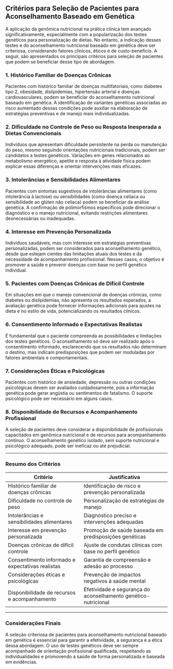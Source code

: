 
## Critérios para Seleção de Pacientes para Aconselhamento Baseado em Genética

A aplicação da genômica nutricional na prática clínica tem avançado significativamente, especialmente com a popularização dos testes genéticos para personalização de dietas. No entanto, a indicação desses testes e do aconselhamento nutricional baseado em genética deve ser criteriosa, considerando fatores clínicos, éticos e de custo-benefício. A seguir, são apresentados os principais critérios para seleção de pacientes que podem se beneficiar desse tipo de abordagem.

### 1. Histórico Familiar de Doenças Crônicas

Pacientes com histórico familiar de doenças multifatoriais, como diabetes tipo 2, obesidade, dislipidemias, hipertensão arterial e doenças cardiovasculares, podem se beneficiar do aconselhamento nutricional baseado em genética. A identificação de variantes genéticas associadas ao risco aumentado dessas condições pode auxiliar na elaboração de estratégias preventivas e de manejo mais individualizadas.

### 2. Dificuldade no Controle de Peso ou Resposta Inesperada a Dietas Convencionais

Indivíduos que apresentam dificuldade persistente na perda ou manutenção do peso, mesmo seguindo orientações nutricionais tradicionais, podem ser candidatos a testes genéticos. Variações em genes relacionados ao metabolismo energético, apetite e resposta à atividade física podem explicar essas diferenças e orientar intervenções mais eficazes.

### 3. Intolerâncias e Sensibilidades Alimentares

Pacientes com sintomas sugestivos de intolerâncias alimentares (como intolerância à lactose) ou sensibilidades (como doença celíaca ou sensibilidade ao glúten não celíaca) podem se beneficiar da análise genética. A confirmação de polimorfismos específicos pode direcionar o diagnóstico e o manejo nutricional, evitando restrições alimentares desnecessárias ou inadequadas.

### 4. Interesse em Prevenção Personalizada

Indivíduos saudáveis, mas com interesse em estratégias preventivas personalizadas, podem ser considerados para aconselhamento genético, desde que estejam cientes das limitações atuais dos testes e da necessidade de acompanhamento profissional. Nesses casos, o objetivo é promover a saúde e prevenir doenças com base no perfil genético individual.

### 5. Pacientes com Doenças Crônicas de Difícil Controle

Em situações em que o manejo convencional de doenças crônicas, como diabetes ou dislipidemias, não apresenta os resultados esperados, a avaliação genética pode fornecer informações adicionais para ajustes na dieta e no estilo de vida, potencializando os resultados clínicos.

### 6. Consentimento Informado e Expectativas Realistas

É fundamental que o paciente compreenda as possibilidades e limitações dos testes genéticos. O aconselhamento só deve ser realizado após o consentimento informado, esclarecendo que os resultados não determinam o destino, mas indicam predisposições que podem ser moduladas por fatores ambientais e comportamentais.

### 7. Considerações Éticas e Psicológicas

Pacientes com histórico de ansiedade, depressão ou outras condições psicológicas devem ser avaliados cuidadosamente, pois a informação genética pode gerar angústia ou sentimentos de fatalismo. O suporte psicológico pode ser necessário em alguns casos.

### 8. Disponibilidade de Recursos e Acompanhamento Profissional

A seleção de pacientes deve considerar a disponibilidade de profissionais capacitados em genômica nutricional e de recursos para acompanhamento contínuo. O aconselhamento genético isolado, sem suporte nutricional e psicológico adequado, pode ser ineficaz ou até prejudicial.

---

### Resumo dos Critérios

| Critério                                         | Justificativa                                                                 |
|--------------------------------------------------|-------------------------------------------------------------------------------|
| Histórico familiar de doenças crônicas           | Identificação de risco e prevenção personalizada                              |
| Dificuldade no controle de peso                  | Personalização de estratégias de manejo                                       |
| Intolerâncias e sensibilidades alimentares       | Diagnóstico preciso e intervenções adequadas                                  |
| Interesse em prevenção personalizada             | Promoção de saúde baseada em predisposições genéticas                         |
| Doenças crônicas de difícil controle             | Ajuste de condutas clínicas com base no perfil genético                       |
| Consentimento informado e expectativas realistas | Garantia de compreensão e adesão ao processo                                  |
| Considerações éticas e psicológicas              | Prevenção de impactos negativos à saúde mental                                |
| Disponibilidade de recursos e acompanhamento     | Efetividade e segurança do aconselhamento genético-nutricional                |

---

### Considerações Finais

A seleção criteriosa de pacientes para aconselhamento nutricional baseado em genética é essencial para garantir a efetividade, a segurança e a ética dessa abordagem. O uso de testes genéticos deve ser sempre acompanhado de orientação profissional qualificada, respeitando as individualidades e promovendo a saúde de forma personalizada e baseada em evidências.
```
